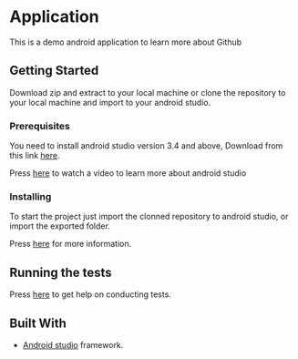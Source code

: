 # Application
This is a demo android application to learn more about Github

## Getting Started

Download zip and extract to your local machine or clone the repository to your local machine and import to your android studio.

### Prerequisites

You need to install android studio version 3.4 and above, Download from this link [here](https://developer.android.com/studio).

Press [here](https://www.youtube.com/watch?v=Z98hXV9GmzY) to watch a video to learn more about android studio

### Installing

To start the project just import the clonned repository to android studio, or import the exported folder.

Press [here](https://www.quora.com/How-can-I-import-and-run-a-project-in-Android-Studio) for more information.

## Running the tests

Press [here](https://developer.android.com/training/testing/ui-testing) to get help on conducting tests.

## Built With

* [Android studio](https://developer.android.com/studio) framework.

